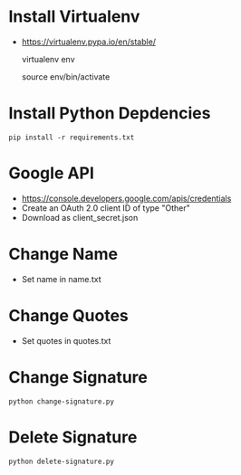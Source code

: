 # Install Virtualenv

* https://virtualenv.pypa.io/en/stable/

    virtualenv env

    source env/bin/activate

# Install Python Depdencies

    pip install -r requirements.txt

# Google API

* https://console.developers.google.com/apis/credentials
* Create an OAuth 2.0 client ID of type "Other"
* Download as client_secret.json

# Change Name

* Set name in name.txt

# Change Quotes

* Set quotes in quotes.txt

# Change Signature

    python change-signature.py

# Delete Signature

    python delete-signature.py

